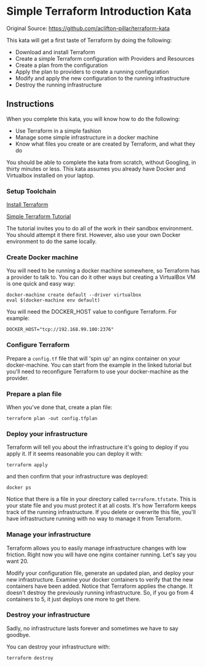 # Simple Terraform Introduction Kata

Original Source: https://github.com/aclifton-pillar/terraform-kata

This kata will get a first taste of Terraform by doing the following:

* Download and install Terraform
* Create a simple Terraform configuration with Providers and Resources
* Create a plan from the configuration
* Apply the plan to providers to create a running configuration
* Modify and apply the new configuration to the running infrastructure
* Destroy the running infrastructure

## Instructions

When you complete this kata, you will know how to do the following:

* Use Terraform in a simple fashion
* Manage some simple infrastructure in a docker machine
* Know what files you create or are created by Terraform, and what they do

You should be able to complete the kata from scratch, without Googling, in
thirty minutes or less. This kata assumes you already have Docker and Virtualbox
installed on your laptop.


### Setup Toolchain
[Install Terraform](https://www.terraform.io/downloads.html)

[Simple Terraform Tutorial](https://www.katacoda.com/courses/terraform/deploy-nginx)

The tutorial invites you to do all of the work in their sandbox environment.  You
should attempt it there first.  However, also use your own Docker environment to
do the same locally.


### Create Docker machine
You will need to be running a docker machine somewhere, so Terraform has a
provider to talk to.  You can do it other ways but creating a VirtualBox
VM is one quick and easy way:

```
docker-machine create default --driver virtualbox
eval $(docker-machine env default)
```

You will need the DOCKER_HOST value to configure Terraform.  For example:

```
DOCKER_HOST="tcp://192.168.99.100:2376"
```


### Configure Terraform

Prepare a ```config.tf``` file that will 'spin up' an nginx container on your
docker-machine.  You can start from the example in the linked tutorial but you'll
need to reconfigure Terraform to use your docker-machine as the provider.


### Prepare a plan file

When you've done that, create a plan file:

```terraform plan -out config.tfplan```


### Deploy your infrastructure

Terraform will tell you about the infrastructure it's going to deploy if you apply it.
If it seems reasonable you can deploy it with:

```terraform apply```

and then confirm that your infrastructure was deployed:

```docker ps```

Notice that there is a file in your directory called ```terraform.tfstate```. 
This is your state file and you must protect it at all costs.  It's how
Terraform keeps track of the running infrastructure.  If you delete or
overwrite this file, you'll have infrastructure running with no way to
manage it from Terraform.


### Manage your infrastructure

Terraform allows you to easily manage infrastructure changes with low
friction.  Right now you will have one nginx container running.  Let's say
you want 20.

Modify your configuration file, generate an updated plan, and deploy your
new infrastructure.  Examine your docker containers to verify that the
new containers have been added.  Notice that Terraform applies the change.
It doesn't destroy the previously running infrastructure.  So, if you go from
4 containers to 5, it just deploys one more to get there.


### Destroy your infrastructure

Sadly, no infrastructure lasts forever and sometimes we have to say goodbye.

You can destroy your infrastructure with:

```terraform destroy```
